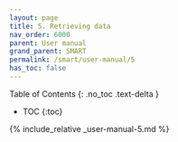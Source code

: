 ```yaml
---
layout: page
title: 5. Retrieving data
nav_order: 6000
parent: User manual
grand_parent: SMART
permalink: /smart/user-manual/5
has_toc: false
---
```

Table of Contents
{: .no_toc .text-delta }

- TOC
{:toc}

{% include_relative _user-manual-5.md %}
